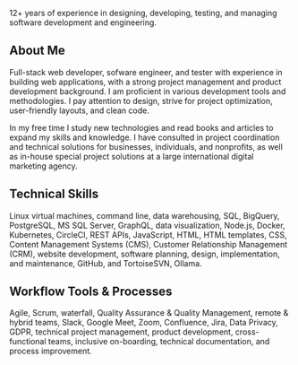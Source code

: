 12+ years of experience in designing, developing, testing, and managing software development and engineering. 

## About Me
Full-stack web developer, sofware engineer, and tester with experience in building web applications, with a strong project management and product development background. I am proficient in various development tools and methodologies. I pay attention to design, strive for project optimization, user-friendly layouts, and clean code. 

In my free time I study new technologies and read books and articles to expand my skills and knowledge. I have consulted in project coordination and technical solutions for businesses, individuals, and nonprofits, as well as in-house special project solutions at a large international digital marketing agency.

## Technical Skills
Linux virtual machines, command line, data warehousing, SQL, BigQuery, PostgreSQL, MS SQL Server, GraphQL, data visualization, Node.js, Docker, Kubernetes, CircleCI, REST APIs, JavaScript, HTML, HTML templates, CSS, Content Management Systems (CMS), Customer Relationship Management (CRM), website development, software planning, design, implementation, and maintenance, GitHub, and TortoiseSVN, Ollama.

## Workflow Tools & Processes
Agile, Scrum, waterfall, Quality Assurance & Quality Management, remote & hybrid teams, Slack, Google Meet, Zoom, Confluence, Jira, Data Privacy, GDPR, technical project management, product development, cross-functional teams, inclusive on-boarding, technical documentation, and process improvement.

<!--
**k-stamps/k-stamps** is a ✨ _special_ ✨ repository because its `README.md` (this file) appears on your GitHub profile.

Here are some ideas to get you started:

- 🔭 I’m currently working on ...
- 🌱 I’m currently learning ...
- 👯 I’m looking to collaborate on ...
- 🤔 I’m looking for help with ...
- 💬 Ask me about ...
- 📫 How to reach me: ...
- 😄 Pronouns: ...
- ⚡ Fun fact: ...
-->
